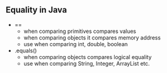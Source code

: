 ## Equality in Java

- ==
    - when comparing primitives compares values
    - when comparing objects it compares memory address
    - use when comparing int, double, boolean
- .equals()
    - when comparing objects compares logical equality
    - use when comparing String, Integer, ArrayList etc.


